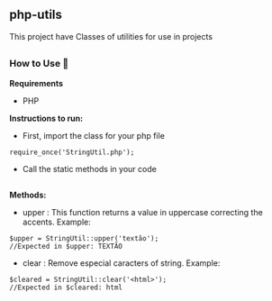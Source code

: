 ## php-utils

This project have Classes of utilities for use in projects

##
### How to Use :electric_plug: 

**Requirements**
- PHP

**Instructions to run:**
- First, import the class for your php file

```
require_once('StringUtil.php');
```

- Call the static methods in your code

##
**Methods:**
- upper : This function returns a value in uppercase correcting the accents. Example:

```
$upper = StringUtil::upper('textão');
//Expected in $upper: TEXTÃO
```  

- clear : Remove especial caracters of string. Example:  

```
$cleared = StringUtil::clear('<html>');
//Expected in $cleared: html
```